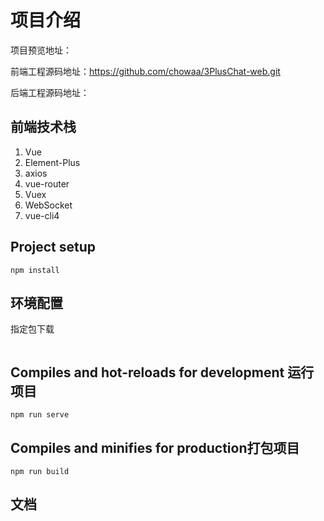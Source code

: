 # 项目介绍


项目预览地址：

前端工程源码地址：https://github.com/chowaa/3PlusChat-web.git

后端工程源码地址：


## 前端技术栈
1. Vue
2. Element-Plus
3. axios
4. vue-router
5. Vuex
6. WebSocket
7. vue-cli4

## Project setup
```
npm install
```

## 环境配置
指定包下载
```

```

## Compiles and hot-reloads for development 运行项目
```
npm run serve
```

## Compiles and minifies for production打包项目
```
npm run build
```

## 文档 



